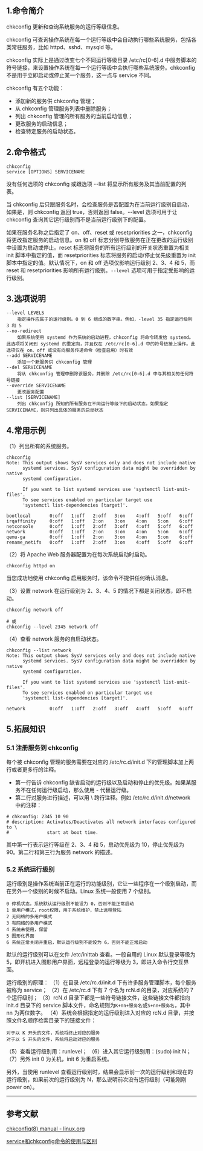 ## 1.命令简介
chkconfig 更新和查询系统服务的运行等级信息。

chkconfig 可查询操作系统在每一个运行等级中会自动执行哪些系统服务，包括各类常驻服务，比如 httpd、sshd、mysqld 等。

chkconfig 实际上是通过改变七个不同运行等级目录 /etc/rc[0-6].d 中服务脚本的符号链接，来设置操作系统在每一个运行等级中会执行哪些系统服务。chkconfig 不是用于立即启动或停止某一个服务，这一点与 service 不同。

chkconfig 有五个功能：
- 添加新的服务供 chkconfig 管理；
- 从 chkconfig 管理服务列表中删除服务；
- 列出 chkconfig 管理的所有服务的当前启动信息；
- 更改服务的启动信息；
- 检查特定服务的启动状态。

## 2.命令格式
```
chkconfig
service [OPTIONS] SERVICENAME
```
没有任何选项的 chkconfig 或跟选项 --list 将显示所有服务及其当前配置的列表。

当 chkconfig 后只跟服务名时，会检查服务是否配置为在当前运行级别自启动，如果是，则 chkconfig 返回 true，否则返回 false。--level 选项可用于让 chkconfig 查询其它运行级别而不是当前运行级别下的配置。

如果在服务名称之后指定了 on、off、reset 或 resetpriorities 之一，chkconfig 将更改指定服务的启动信息。on 和 off 标志分别导致服务在正在更改的运行级别中设置为启动或停止。reset 标志将服务的所有运行级别的开关状态重置为相关 init 脚本中指定的值，而 resetpriorities 标志将服务的启动/停止优先级重置为 init 脚本中指定的值。默认情况下，on 和 off 选项仅影响运行级别 2、3、4 和 5，而 reset 和 resetpriorities 影响所有运行级别。`--level` 选项可用于指定受影响的运行级别。

## 3.选项说明
```
--level LEVELS
	指定操作应属于的运行级别。0 到 6 组成的数字串。例如，-level 35 指定运行级别 3 和 5
--no-redirect
	如果系统使用 systemd 作为系统的启动进程，chkconfig 将命令转发给 systemd。此选项将关闭到 systemd 的重定向，并且仅在 /etc/rc[0-6].d 中的符号链接上操作。此选项仅在 on、off 或没有向服务传递命令（检查启用）时有效
--add SERVICENAME
	添加一个新服务供 chkconfig 管理
--del SERVICENAME
	将从 chkconfig 管理中删除该服务，并删除 /etc/rc[0-6].d 中与其相关的任何符号链接
--override SERVICENAME
	更改服务配置
--list [SERVICENAME]
	列出 chkconfig 所知的所有服务在不同运行等级下的启动状态。如果指定 SERVICENAME，则只列出具体的服务的启动状态
```

## 4.常用示例
（1）列出所有的系统服务。
```
chkconfig
Note: This output shows SysV services only and does not include native
      systemd services. SysV configuration data might be overridden by native
      systemd configuration.

      If you want to list systemd services use 'systemctl list-unit-files'.
      To see services enabled on particular target use
      'systemctl list-dependencies [target]'.

bootlocal      	0:off	1:off	2:off	3:on	4:off	5:off	6:off
irqaffinity    	0:off	1:off	2:on	3:on	4:on	5:on	6:off
netconsole     	0:off	1:off	2:off	3:off	4:off	5:off	6:off
network        	0:off	1:off	2:on	3:on	4:on	5:on	6:off
qemu-ga        	0:off	1:off	2:on	3:on	4:on	5:on	6:off
rename_netifs  	0:off	1:off	2:off	3:on	4:off	5:off	6:off
```

（2）将 Apache Web 服务器配置为在每次系统启动时启动。
```
chkconfig httpd on
```
当您成功地使用 chkconfig 启用服务时，该命令不提供任何确认消息。

（3）设置 network 在运行级别为 2、3、4、5 的情况下都是关闭状态，即不启动。
```
chkconfig network off

# 或
chkconfig --level 2345 network off
```

（4）查看 network 服务的自启动状态。
```
chkconfig --list network
Note: This output shows SysV services only and does not include native
      systemd services. SysV configuration data might be overridden by native
      systemd configuration.

      If you want to list systemd services use 'systemctl list-unit-files'.
      To see services enabled on particular target use
      'systemctl list-dependencies [target]'.

network        	0:off	1:off	2:off	3:off	4:off	5:off	6:off
```

## 5.拓展知识
### 5.1 注册服务到 chkconfig
每个被 chkconfig 管理的服务需要在对应的 /etc/rc.d/init.d 下的管理脚本加上两行或者更多行的注释。
- 第一行告诉 chkconfig 缺省启动的运行级以及启动和停止的优先级。如果某服务不在任何运行级启动，那么使用 - 代替运行级。
- 第二行对服务进行描述，可以用 \ 跨行注释。例如 /etc/rc.d/init.d/network 中的注释：
```
# chkconfig: 2345 10 90
# description: Activates/Deactivates all network interfaces configured to \
#              start at boot time.
```
其中第一行表示运行等级在 2、3、4 和 5，启动优先级为 10，停止优先级为 90。第二行和第三行为服务 network 的描述。

### 5.2 系统运行级别
运行级别是操作系统当前正在运行的功能级别，它让一些程序在一个级别启动，而在另外一个级别的时候不启动。Linux 系统一般使用 7 个级别。
```
0 停机状态。系统默认运行级别不能设为 0，否则不能正常启动
1 单用户模式，root权限，用于系统维护，禁止远程登陆
2 无网络的多用户模式
3 有网络的多用户模式
4 系统未使用，保留
5 图形化界面
6 系统正常关闭并重启，默认运行级别不能设为 6，否则不能正常启动
```
默认的运行级别可以在文件 /etc/inittab 查看。一般自用的 Linux 默认登录等级为 5，即开机进入图形用户界面，远程登录的运行等级为 3，即进入命令行交互界面。

运行级别的原理：
（1）在目录 /etc/rc.d/init.d 下有许多服务管理脚本，每个服务被称为 service；
（2）在 /etc/rc.d 下有 7 个名为 rcN.d 的目录，对应系统的 7 个运行级别；
（3）rcN.d 目录下都是一些符号链接文件，这些链接文件都指向 init.d 目录下的 service 脚本文件，命名规则为`K+nn+服务名`或`S+nn+服务名`，其中 nn 为两位数字。
（4）系统会根据指定的运行级别进入对应的 rcN.d 目录，并按照文件名顺序检索目录下的链接文件：
```
对于以 K 开头的文件，系统将终止对应的服务
对于以 S 开头的文件，系统将启动对应的服务
```
（5）查看运行级别用：runlevel；
（6）进入其它运行级别用：(sudo) init N；
（7）另外 init 0 为关机，init 6 为重启系统。

另外，当使用 runlevel 查看运行级别时，结果会显示前一次的运行级别和现在的运行级别，如果前次的运行级别为 N，那么说明前次没有运行级别（可能刚刚 power on）。

---
## 参考文献
[chkconfig(8) manual - linux.org](https://www.linux.org/docs/man8/chkconfig.html)

[service和chkconfig命令的使用与区别](https://blog.csdn.net/sdb5858874/article/details/80484599)
